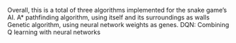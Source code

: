 Overall, this is a total of three algorithms implemented for the snake game’s AI.
A* pathfinding algorithm, using itself and its surroundings as walls
Genetic algorithm, using neural network weights as genes.
DQN: Combining Q learning with neural networks

